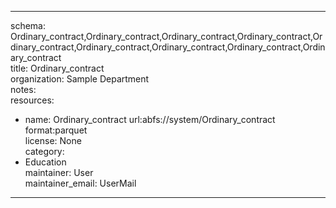 


---  
schema: Ordinary_contract,Ordinary_contract,Ordinary_contract,Ordinary_contract,Ordinary_contract,Ordinary_contract,Ordinary_contract,Ordinary_contract,Ordinary_contract  
title: Ordinary_contract  
organization: Sample Department  
notes:   
resources:  
- name: Ordinary_contract 
 url:abfs://system/Ordinary_contract 
 format:parquet  
license: None  
category:
 - Education  
maintainer: User  
maintainer_email: UserMail  
---